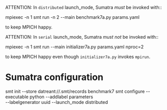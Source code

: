 ATTENTION: In `distributed` launch_mode, Sumatra *must* be invoked with::

  mpiexec -n 1 smt run -n 2 --main benchmark7a.py params.yaml

to keep MPICH happy.

ATTENTION: In `serial` launch_mode, Sumatra *must* *not* be invoked with::

  mpiexec -n 1 smt run --main initializer7a.py params.yaml nproc=2

to keep MPICH happy even though `initializer7a.py` invokes `mpirun`.


# Sumatra configuration

smt init --store datreant://.smt/records benchmark7
smt configure --executable python --addlabel parameters \
  --labelgenerator uuid --launch_mode distributed



